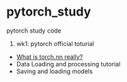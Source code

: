 # pytorch_study
pytorch study code

1. wk1: pytorch official toturial
  * [What is torch.nn really?](https://pytorch.org/tutorials/beginner/nn_tutorial.html)
  * Data Loading and processing tutorial
  * Saving and loading models
